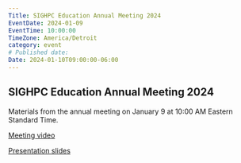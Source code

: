 ```yaml
---
Title: SIGHPC Education Annual Meeting 2024
EventDate: 2024-01-09
EventTime: 10:00:00
TimeZone: America/Detroit
category: event
# Published date:
Date: 2024-01-10T09:00:00-06:00
---
```


## SIGHPC Education Annual Meeting 2024

Materials from the annual meeting on January 9 at 10:00 AM Eastern Standard Time.

[Meeting video](https://youtu.be/FJoJ15n5bMs)

[Presentation slides](../files/annual2024slides)
